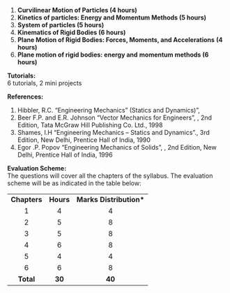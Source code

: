1. **Curvilinear Motion of Particles (4 hours)**
2. **Kinetics of particles: Energy and Momentum Methods (5 hours)**
3. **System of particles (5 hours)**
4. **Kinematics of Rigid Bodies (6 hours)**
5. **Plane Motion of Rigid Bodies: Forces, Moments, and Accelerations** **(4 hours)**
6. **Plane motion of rigid bodies: energy and** **momentum methods (6 hours)**

**Tutorials:**  
6 tutorials, 2 mini projects

**References:**

1. Hibbler, R.C. “Engineering Mechanics” (Statics and Dynamics)”,
2. Beer F.P. and E.R. Johnson “Vector Mechanics for Engineers”, , 2nd Edition, Tata McGraw Hill Publishing Co. Ltd., 1998
3. Shames, I.H “Engineering Mechanics – Statics and Dynamics”., 3rd Edition, New Delhi, Prentice Hall of India, 1990
4. Egor .P. Popov “Engineering Mechanics of Solids”, , 2nd Edition, New Delhi, Prentice Hall of India, 1996

**Evaluation Scheme:**  
The questions will cover all the chapters of the syllabus. The evaluation scheme will be as indicated in the table below:

|              |           |                          |
| :----------: | :-------: | :----------------------: |
| **Chapters** | **Hours** | **Marks Distribution\*** |
|      1       |     4     |            4             |
|      2       |     5     |            8             |
|      3       |     5     |            8             |
|      4       |     6     |            8             |
|      5       |     4     |            4             |
|      6       |     6     |            8             |
|  **Total**   |  **30**   |          **40**          |

